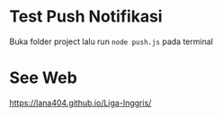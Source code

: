 # Test Push Notifikasi

Buka folder project lalu run `node push.js` pada terminal

# See Web

https://lana404.github.io/Liga-Inggris/
